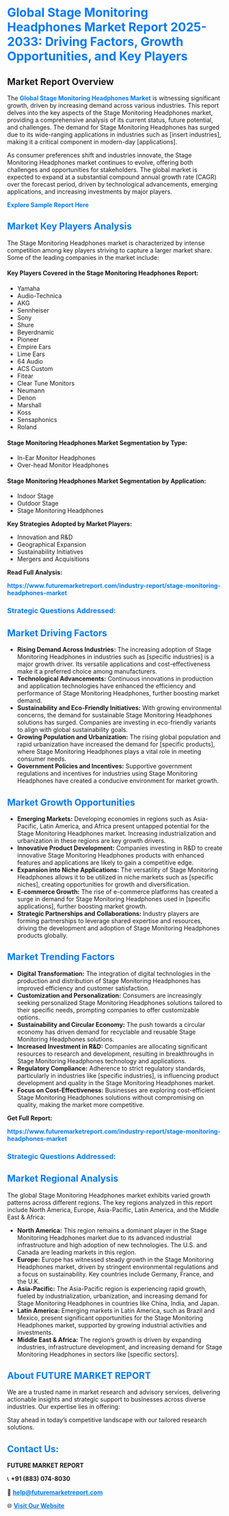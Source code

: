 <h1 style="color: #007BFF;">Global Stage Monitoring Headphones Market Report 2025-2033: Driving Factors, Growth Opportunities, and Key Players</h1>

<section id="overview">
<h2>Market Report Overview</h2>
<p>The <a href="https://www.futuremarketreport.com/industry-report/stage-monitoring-headphones-market" style="color: #007BFF; text-decoration: none;"><strong>Global Stage Monitoring Headphones Market</strong></a> is witnessing significant growth, driven by increasing demand across various industries. This report delves into the key aspects of the Stage Monitoring Headphones market, providing a comprehensive analysis of its current status, future potential, and challenges. The demand for Stage Monitoring Headphones has surged due to its wide-ranging applications in industries such as [insert industries], making it a critical component in modern-day [applications].</p>
<p>As consumer preferences shift and industries innovate, the Stage Monitoring Headphones market continues to evolve, offering both challenges and opportunities for stakeholders. The global market is expected to expand at a substantial compound annual growth rate (CAGR) over the forecast period, driven by technological advancements, emerging applications, and increasing investments by major players.</p>
</section>

<section id="overview">
<p><a href="https://www.futuremarketreport.com/request-sample/reportId=120419" style="color: #007BFF; text-decoration: none;"><strong>Explore Sample Report Here</strong></a></p>
</section>

<section id="key-players">
<h2 style="color: #007BFF;">Market Key Players Analysis</h2>
<p>The Stage Monitoring Headphones market is characterized by intense competition among key players striving to capture a larger market share. Some of the leading companies in the market include:</p>
<h4>Key Players Covered in the Stage Monitoring Headphones Report:</h4>
<ul><li>Yamaha</li><li>Audio-Technica</li><li>AKG</li><li>Sennheiser</li><li>Sony</li><li>Shure</li><li>Beyerdnamic</li><li>Pioneer</li><li>Empire Ears</li><li>Lime Ears</li><li>64 Audio</li><li>ACS Custom</li><li>Fitear</li><li>Clear Tune Monitors</li><li>Neumann</li><li>Denon</li><li>Marshall</li><li>Koss</li><li>Sensaphonics</li><li>Roland</li></ul>
<h4>Stage Monitoring Headphones Market Segmentation by Type:</h4>
<ul><li>In-Ear Monitor Headphones</li><li>Over-head Monitor Headphones</li></ul>

<h4>Stage Monitoring Headphones Market Segmentation by Application:</h4>
<ul><li>Indoor Stage</li><li>Outdoor Stage</li><li>Stage Monitoring Headphones</li></ul>
<p><strong>Key Strategies Adopted by Market Players:</strong></p>
<ul>
<li>Innovation and R&D</li>
<li>Geographical Expansion</li>
<li>Sustainability Initiatives</li>
<li>Mergers and Acquisitions</li>
</ul>
</section>

<section>
<p><strong>Read Full Analysis: </strong></p><a href="https://www.futuremarketreport.com/industry-report/stage-monitoring-headphones-market" style="color: #007BFF; text-decoration: none;"><strong>https://www.futuremarketreport.com/industry-report/stage-monitoring-headphones-market</strong></a>
<h3 style="color: #007BFF;">Strategic Questions Addressed:</h3>
</section>

<section id="driving-factors">
<h2 style="color: #007BFF;">Market Driving Factors</h2>
<ul>
<li><strong>Rising Demand Across Industries:</strong> The increasing adoption of Stage Monitoring Headphones in industries such as [specific industries] is a major growth driver. Its versatile applications and cost-effectiveness make it a preferred choice among manufacturers.</li>
<li><strong>Technological Advancements:</strong> Continuous innovations in production and application technologies have enhanced the efficiency and performance of Stage Monitoring Headphones, further boosting market demand.</li>
<li><strong>Sustainability and Eco-Friendly Initiatives:</strong> With growing environmental concerns, the demand for sustainable Stage Monitoring Headphones solutions has surged. Companies are investing in eco-friendly variants to align with global sustainability goals.</li>
<li><strong>Growing Population and Urbanization:</strong> The rising global population and rapid urbanization have increased the demand for [specific products], where Stage Monitoring Headphones plays a vital role in meeting consumer needs.</li>
<li><strong>Government Policies and Incentives:</strong> Supportive government regulations and incentives for industries using Stage Monitoring Headphones have created a conducive environment for market growth.</li>
</ul>
</section>

<section id="growth-opportunities">
<h2 style="color: #007BFF;">Market Growth Opportunities</h2>
<ul>
<li><strong>Emerging Markets:</strong> Developing economies in regions such as Asia-Pacific, Latin America, and Africa present untapped potential for the Stage Monitoring Headphones market. Increasing industrialization and urbanization in these regions are key growth drivers.</li>
<li><strong>Innovative Product Development:</strong> Companies investing in R&D to create innovative Stage Monitoring Headphones products with enhanced features and applications are likely to gain a competitive edge.</li>
<li><strong>Expansion into Niche Applications:</strong> The versatility of Stage Monitoring Headphones allows it to be utilized in niche markets such as [specific niches], creating opportunities for growth and diversification.</li>
<li><strong>E-commerce Growth:</strong> The rise of e-commerce platforms has created a surge in demand for Stage Monitoring Headphones used in [specific applications], further boosting market growth.</li>
<li><strong>Strategic Partnerships and Collaborations:</strong> Industry players are forming partnerships to leverage shared expertise and resources, driving the development and adoption of Stage Monitoring Headphones products globally.</li>
</ul>
</section>

<section id="trending-factors">
<h2 style="color: #007BFF;">Market Trending Factors</h2>
<ul>
<li><strong>Digital Transformation:</strong> The integration of digital technologies in the production and distribution of Stage Monitoring Headphones has improved efficiency and customer satisfaction.</li>
<li><strong>Customization and Personalization:</strong> Consumers are increasingly seeking personalized Stage Monitoring Headphones solutions tailored to their specific needs, prompting companies to offer customizable options.</li>
<li><strong>Sustainability and Circular Economy:</strong> The push towards a circular economy has driven demand for recyclable and reusable Stage Monitoring Headphones solutions.</li>
<li><strong>Increased Investment in R&D:</strong> Companies are allocating significant resources to research and development, resulting in breakthroughs in Stage Monitoring Headphones technology and applications.</li>
<li><strong>Regulatory Compliance:</strong> Adherence to strict regulatory standards, particularly in industries like [specific industries], is influencing product development and quality in the Stage Monitoring Headphones market.</li>
<li><strong>Focus on Cost-Effectiveness:</strong> Businesses are exploring cost-efficient Stage Monitoring Headphones solutions without compromising on quality, making the market more competitive.</li>
</ul>
</section>

<section>
<p><strong>Get Full Report: </strong></p><a href="https://www.futuremarketreport.com/industry-report/stage-monitoring-headphones-market" style="color: #007BFF; text-decoration: none;"><strong>https://www.futuremarketreport.com/industry-report/stage-monitoring-headphones-market</strong></a>
<h3 style="color: #007BFF;">Strategic Questions Addressed:</h3>
</section>


<section id="regional-analysis">
<h2 style="color: #007BFF;">Market Regional Analysis</h2>
<p>The global Stage Monitoring Headphones market exhibits varied growth patterns across different regions. The key regions analyzed in this report include North America, Europe, Asia-Pacific, Latin America, and the Middle East & Africa:</p>
<ul>
<li><strong>North America:</strong> This region remains a dominant player in the Stage Monitoring Headphones market due to its advanced industrial infrastructure and high adoption of new technologies. The U.S. and Canada are leading markets in this region.</li>
<li><strong>Europe:</strong> Europe has witnessed steady growth in the Stage Monitoring Headphones market, driven by stringent environmental regulations and a focus on sustainability. Key countries include Germany, France, and the U.K.</li>
<li><strong>Asia-Pacific:</strong> The Asia-Pacific region is experiencing rapid growth, fueled by industrialization, urbanization, and increasing demand for Stage Monitoring Headphones in countries like China, India, and Japan.</li>
<li><strong>Latin America:</strong> Emerging markets in Latin America, such as Brazil and Mexico, present significant opportunities for the Stage Monitoring Headphones market, supported by growing industrial activities and investments.</li>
<li><strong>Middle East & Africa:</strong> The region’s growth is driven by expanding industries, infrastructure development, and increasing demand for Stage Monitoring Headphones in sectors like [specific sectors].</li>
</ul>
</section>

<footer>
<h2 style="color: #007BFF;">About FUTURE MARKET REPORT</h2>
<p>We are a trusted name in market research and advisory services, delivering actionable insights and strategic support to businesses across diverse industries. Our expertise lies in offering:</p>

<p>Stay ahead in today’s competitive landscape with our tailored research solutions.</p>

<h2 style="color: #007BFF;">Contact Us:</h2>
<p><strong>FUTURE MARKET REPORT</strong></p>
<p>📞 <strong>+91 (883) 074-8030</strong></p>
<p>📧 <strong><a href="mailto:help@futuremarketreport.com" style="color: #007BFF;">help@futuremarketreport.com</a></strong></p>
<p>🌐 <strong><a href="https://www.futuremarketreport.com/" style="color: #007BFF;">Visit Our Website</a></strong></p>
</footer>